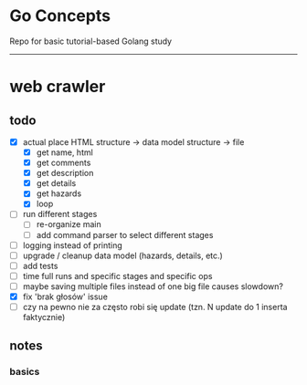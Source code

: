 # Go Concepts
Repo for basic tutorial-based Golang study  

---

# web crawler

## todo
- [x] actual place HTML structure -> data model structure -> file 
  - [x] get name, html
  - [x] get comments
  - [x] get description
  - [x] get details
  - [x] get hazards
  - [x] loop
- [ ] run different stages
  - [ ] re-organize main
  - [ ] add command parser to select different stages
- [ ] logging instead of printing
- [ ] upgrade / cleanup data model (hazards, details, etc.)
- [ ] add tests
- [ ] time full runs and specific stages and specific ops
- [ ] maybe saving multiple files instead of one big file causes slowdown?
- [x] fix 'brak głosów' issue
- [ ] czy na pewno nie za często robi się update (tzn. N update do 1 inserta faktycznie)

## notes

### basics
